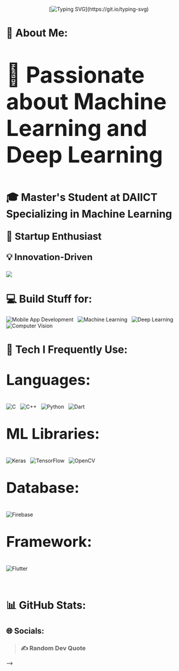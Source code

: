 
<div align="center">

[![Typing SVG](https://readme-typing-svg.demolab.com?font=Fira+Code&pause=1000&duration=2500&color=1FFF0F&center=true&width=600&size=30&lines=Hi+%2C+I+am+Palak+Bera.;I+love+coffee+more+than+tea.;ML%2C+DL%2C+Flutter+--+my+tech+BFFs!)](https://git.io/typing-svg)


</div>

# 💫 About Me:
 
<p style="font-size: 60px; font-weight: bold;">🚀 Passionate about <strong>Machine Learning</strong> and <strong>Deep Learning</strong></p>
<p style="font-size: 28px; font-weight: bold;">🎓 Master's Student at <strong>DAIICT</strong> Specializing in Machine Learning</p>
<p style="font-size: 26px; font-weight: bold;">🌱 Startup Enthusiast</p>
<p style="font-size: 24px; font-weight: bold;">💡 Innovation-Driven</p>

![](https://komarev.com/ghpvc/?username=Palak-Bera&color=red&style=flat)


    
# 💻 Build Stuff for:


  ![Mobile App Development](https://img.shields.io/badge/Mobile%20App%20Development-6C464F?style=for-the-badge&logoWidth=10)  &nbsp;
  ![Machine Learning](https://img.shields.io/badge/Machine%20Learning-337CA0?style=for-the-badge&logoWidth=10) &nbsp;
  ![Deep Learning](https://img.shields.io/badge/Deep%20Learning-4D5382?style=for-the-badge&logoWidth=10)  &nbsp;
  ![Computer Vision](https://img.shields.io/badge/Computer%20Vision-D16014?style=for-the-badge&logoWidth=10)  



# 🔧 Tech I Frequently Use:

<p style="font-size: 40px; font-weight: bold;">Languages:</p>

![C](https://img.shields.io/badge/C-3D5A80?style=for-the-badge&logo=C&logoColor=white&logoWidth=10) &nbsp; 
![C++](https://img.shields.io/badge/C++-820263?style=for-the-badge&logo=C++&logoColor=white&logoWidth=10) &nbsp;
![Python](https://img.shields.io/badge/Python-939F5C?style=for-the-badge&logo=Python&logoColor=white&logoWidth=10) &nbsp; 
![Dart](https://img.shields.io/badge/Dart-%230175C2?style=for-the-badge&logo=dart&logoColor=white&logoWidth=10)


<p style="font-size: 40px; font-weight: bold;">ML Libraries:</p>


![Keras](https://img.shields.io/badge/Keras-EC4140?style=for-the-badge&logo=keras&logoColor=white&logoWidth=10)  &nbsp;
![TensorFlow](https://img.shields.io/badge/TensorFlow-%23FF6F00?style=for-the-badge&logo=tensorflow&logoColor=white&logoWidth=10) &nbsp;
![OpenCV](https://img.shields.io/badge/OpenCV-%230D0D0D?style=for-the-badge&logo=opencv&logoColor=white&logoWidth=10)


<p style="font-size: 40px; font-weight: bold;">Database:</p>

![Firebase](https://img.shields.io/badge/Firebase-%23333?style=for-the-badge&logo=firebase&logoColor=white&logoWidth=10)

<p style="font-size: 40px; font-weight: bold;">Framework:</p>

![Flutter](https://img.shields.io/badge/Flutter-%234D8CFF?style=for-the-badge&logo=flutter&logoColor=white&logoWidth=10)


&nbsp;


# 📊 GitHub Stats:
<div align="center" id="stats"> 
 
</div>



## 🌐 Socials:
<!--[![Instagram](https://img.shields.io/badge/Instagram-%23E4405F.svg?logo=Instagram&logoColor=white)](https://instagram.com/dhruvkjain) [![LinkedIn](https://img.shields.io/badge/LinkedIn-%230077B5.svg?logo=linkedin&logoColor=white)](https://linkedin.com/in/dhruvkjain) [![X](https://img.shields.io/badge/X-black.svg?logo=X&logoColor=white)](https://x.com/dhruvkjain) 

---
<!-- ### 🔝 Top Contributed Repo
![](https://github-contributor-stats.vercel.app/api?username=dhruvkjain&limit=5&theme=tokyonight&combine_all_yearly_contributions=true) -->

> ### ✍️ Random Dev Quote


> <!--### 😂 Random Dev Meme
> <img src='https://randommeme-five.vercel.app/' style="height: 400px;"/>-->

<!-- Proudly created with GPRM ( https://gprm.itsvg.in ) --> -->

